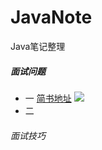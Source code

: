 # JavaNote
Java笔记整理
##### 面试问题
 - 一
 [简书地址](http://www.jianshu.com)
 ![](http://upload-images.jianshu.io/upload_images/259-0ad0d0bfc1c608b6.jpg?imageMogr2/auto-orient/strip%7CimageView2/2/w/1240)
 - 二
###### 面试技巧
